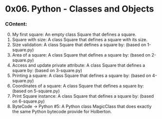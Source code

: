 # 0x06. Python - Classes and Objects

### COntent:

0. My first square: An empty class Square that defines a square.
1. Square with size: A class Square that defines a square with its size.
2. Size validation: A class Square that defines a square by: (based on 1-square.py)
3. Area of a square: A class Square that defines a square by: (based on 2-square.py)
4. Access and update private attribute: A class Square that defines a square by: (based on 3-square.py)
5. Printing a square: A class Square that defines a square by: (based on 4-square.py)
6. Coordinates of a square: A class Square that defines a square by: (based on 5-square.py)
8. Print Square instance: A class Square that defines a square by: (based on 6-square.py)
10. ByteCode -> Python #5: A Python class MagicClass that does exactly the same Python bytecode provide for Holberton.
